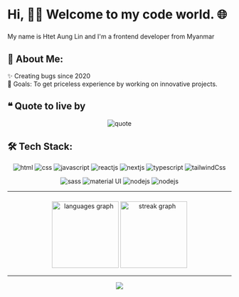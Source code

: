 <h1 align="left">Hi, 🙋‍♂️ Welcome to my code world. 🌐</h1>

###

<p align="left">My name is Htet Aung Lin and I'm a frontend developer from Myanmar</p>

###

## 💫 About Me:
<p align="left">✨ Creating bugs since 2020<br>🎯 Goals: To get priceless experience by working on innovative projects.</p>

## ❝ Quote to live by
<div align="center">
<img src="https://github.com/HTLA380/HTLA380/assets/113810462/83793ffa-5d47-4867-ba9b-20d71f0d1e45" alt="quote" />
</div>


## 🛠️ Tech Stack:
<div align="center">
<img src="https://img.shields.io/badge/html5-%23E34F26.svg?style=for-the-badge&logo=html5&logoColor=white" alt="html" />
<img src="https://img.shields.io/badge/css3-%231572B6.svg?style=for-the-badge&logo=css3&logoColor=white" alt="css" />
<img src="https://img.shields.io/badge/javascript-%23323330.svg?style=for-the-badge&logo=javascript&logoColor=%23F7DF1E" alt="javascript" />
<img src="https://img.shields.io/badge/react-%2320232a.svg?style=for-the-badge&logo=react&logoColor=%2361DAFB" alt="reactjs" />
<img src="https://img.shields.io/badge/Next-black?style=for-the-badge&logo=next.js&logoColor=white" alt="nextjs" />
<img src="https://img.shields.io/badge/typescript-%23007ACC.svg?style=for-the-badge&logo=typescript&logoColor=white" alt="typescript" />
<img src="https://img.shields.io/badge/tailwindcss-%2338B2AC.svg?style=for-the-badge&logo=tailwind-css&logoColor=white" alt="tailwindCss" />
</p>

<div align="center">
<img src="https://img.shields.io/badge/SASS-hotpink.svg?style=for-the-badge&logo=SASS&logoColor=white" alt="sass" />
<img src="https://img.shields.io/badge/MUI-%230081CB.svg?style=for-the-badge&logo=mui&logoColor=white" alt="material UI" />
<img src="https://img.shields.io/badge/node.js-6DA55F?style=for-the-badge&logo=node.js&logoColor=white" alt="nodejs" />
<img src="https://img.shields.io/badge/MongoDB-%234ea94b.svg?style=for-the-badge&logo=mongodb&logoColor=white" alt="nodejs" />
</p>

---

###

<div align="center">
  <img src="https://github-readme-stats.vercel.app/api/top-langs?username=HTLA380&locale=en&hide_title=false&layout=compact&card_width=320&langs_count=5&theme=dracula&hide_border=false&order=2" height="150" alt="languages graph"  />
  <img src="https://github-readme-streak-stats.herokuapp.com/?user=HTLA380&theme=dracula&hide_border=false" height="150" alt="streak graph"  />
</div>

---
![](https://komarev.com/ghpvc/?username=HTLA380&color=ff69b4&base=890)
